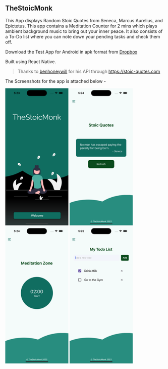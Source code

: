 ## TheStoicMonk

<!-- ![TheStoicMonk](/assets/icon.png "TheStoicMonk") -->

This App displays Random Stoic Quotes from Seneca, Marcus Aurelius, and Epictetus. This app contains a Meditation Counter for 2 mins which plays ambient background music to bring out your inner peace. It also consists of a To-Do list where you can note down your pending tasks and check them off.

Download the Test App for Android in apk format from [Dropbox](https://www.dropbox.com/s/pcxw4u88nj4hsvs/TheStoicMonk%5BTestBuild%5D.apk)

Built using React Native.

> Thanks to [benhoneywill](https://github.com/benhoneywill) for his API through https://stoic-quotes.com


The Screenshots for the app is attached below -

<img src="./assets/screenshots/home.png" width="200px">
<img src="./assets/screenshots/quotes.png" width="200px">
<img src="./assets/screenshots/meditate.png" width="200px">
<img src="./assets/screenshots/todo.png" width="200px">
